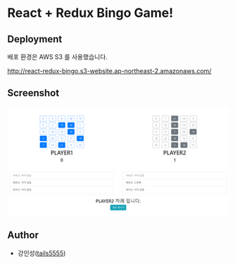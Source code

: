 # React + Redux Bingo Game!

## Deployment

배포 환경은 AWS S3 를 사용했습니다.

http://react-redux-bingo.s3-website.ap-northeast-2.amazonaws.com/

## Screenshot

![game_screenshot](/images/game_screenshot.png)

## Author

- 강인성([tails5555](https://github.com/tails5555))